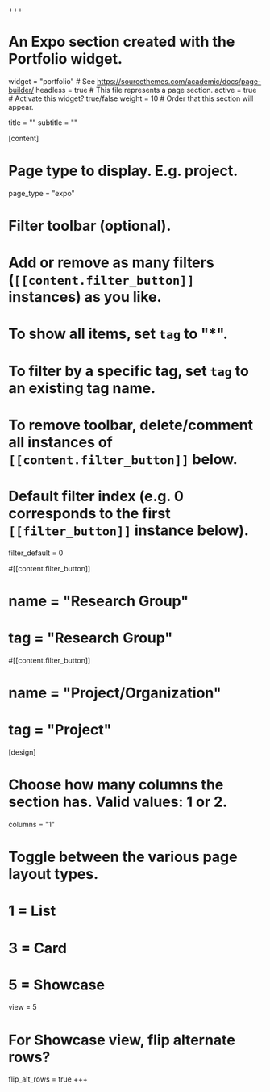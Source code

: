 +++
# An Expo section created with the Portfolio widget.
widget = "portfolio"  # See https://sourcethemes.com/academic/docs/page-builder/
headless = true  # This file represents a page section.
active = true  # Activate this widget? true/false
weight = 10  # Order that this section will appear.

title = ""
subtitle = ""

[content]
  # Page type to display. E.g. project.
  page_type = "expo"

  # Filter toolbar (optional).
  # Add or remove as many filters (`[[content.filter_button]]` instances) as you like.
  # To show all items, set `tag` to "*".
  # To filter by a specific tag, set `tag` to an existing tag name.
  # To remove toolbar, delete/comment all instances of `[[content.filter_button]]` below.

  # Default filter index (e.g. 0 corresponds to the first `[[filter_button]]` instance below).
  filter_default = 0


  #[[content.filter_button]]
  #  name = "Research Group"
  #  tag = "Research Group"

  #[[content.filter_button]]
  #  name = "Project/Organization"
  # tag = "Project" 

[design]
  # Choose how many columns the section has. Valid values: 1 or 2.
  columns = "1"

  # Toggle between the various page layout types.
  #   1 = List
  #   3 = Card
  #   5 = Showcase
  view = 5

  # For Showcase view, flip alternate rows?
  flip_alt_rows = true
+++

